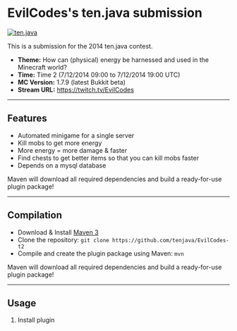EvilCodes's ten.java submission
==============================

[![ten.java](https://cdn.mediacru.sh/hu4CJqRD7AiB.svg)](https://tenjava.com/)

This is a submission for the 2014 ten.java contest.

- __Theme:__ How can (physical) energy be harnessed and used in the Minecraft world?
- __Time:__ Time 2 (7/12/2014 09:00 to 7/12/2014 19:00 UTC)
- __MC Version:__ 1.7.9 (latest Bukkit beta)
- __Stream URL:__ https://twitch.tv/EvilCodes


---------------------------------------

Features
--------

- Automated minigame for a single server
- Kill mobs to get more energy
- More energy = more damage & faster
- Find chests to get better items so that you can kill mobs faster
- Depends on a mysql database

Maven will download all required dependencies and build a ready-for-use plugin package!

---------------------------------------

Compilation
-----------

- Download & Install [Maven 3](http://maven.apache.org/download.html)
- Clone the repository: `git clone https://github.com/tenjava/EvilCodes-t2`
- Compile and create the plugin package using Maven: `mvn`

Maven will download all required dependencies and build a ready-for-use plugin package!

---------------------------------------

Usage
-----

1. Install plugin

<!-- Hi, EvilCodes! This is the default README for every ten.java submission. -->
<!-- We encourage you to edit this README with some information about your submission – keep in mind you'll be scored on documentation! -->
